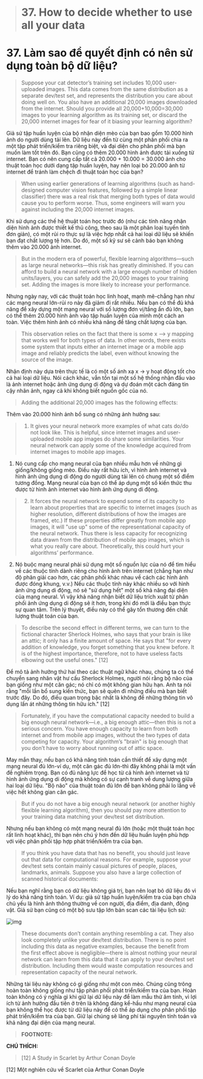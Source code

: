 > # 37. How to decide whether to use all your data

# 37. Làm sao để quyết định có nên sử dụng toàn bộ dữ liệu?

> Suppose your cat detector’s training set includes 10,000 user-uploaded images. This data comes from the same distribution as a separate dev/test set, and represents the distribution you care about doing well on. You also have an additional 20,000 images downloaded from the internet. Should you provide all 20,000+10,000=30,000 images to your learning algorithm as its training set, or discard the 20,000 internet images for fear of it biasing your learning algorithm?

Giả sử tập huấn luyện của bộ nhận diện mèo của bạn bao gồm 10.000 hình ảnh do người dùng tải lên. Dữ liệu này đến từ cùng một phân phối chia ra một tập phát triển/kiểm tra riêng biệt, và đại diện cho phân phối mà bạn muốn làm tốt trên đó. Bạn cũng có thêm 20.000 hình ảnh được tải xuống từ internet. Bạn có nên cung cấp tất cả 20.000 + 10.000 = 30.000 ảnh cho thuật toán học dưới dạng tập huấn luyện, hay nên loại bỏ 20.000 ảnh từ internet để tránh làm chệch đi thuật toán học của bạn?


> When using earlier generations of learning algorithms (such as hand-designed computer vision features, followed by a simple linear classifier) there was a real risk that merging both types of data would cause you to perform worse. Thus, some engineers will warn you against including the 20,000 internet images.

Khi sử dụng các thế hệ thuật toán học trước đó (như các tính năng nhận diện hình ảnh được thiết kế thủ công, theo sau là một phân loại tuyến tính đơn giản), có một rủi ro thực sự là việc hợp nhất cả hai loại dữ liệu sẽ khiến bạn đạt chất lượng tệ hơn. Do đó, một số kỹ sư sẽ cảnh báo bạn không thêm vào 20.000 ảnh internet.


> But in the modern era of powerful, flexible learning algorithms—such as large neural networks—this risk has greatly diminished. If you can afford to build a neural network with a large enough number of hidden units/layers, you can safely add the 20,000 images to your training set. Adding the images is more likely to increase your performance.

Nhưng ngày nay, với các thuật toán học linh hoạt, mạnh mẽ-chẳng hạn như các mạng neural lớn-rủi ro này đã giảm đi rất nhiều. Nếu bạn có thể đủ khả năng để xây dựng một mạng neural với số lượng đơn vị/tầng ẩn đủ lớn, bạn có thể thêm 20.000 hình ảnh vào tập huấn luyện của mình một cách an toàn. Việc thêm hình ảnh có nhiều khả năng để tăng chất lượng của bạn.


> This observation relies on the fact that there is some x —> y mapping that works well for both types of data. In other words, there exists some system that inputs either an internet image or a mobile app image and reliably predicts the label, even without knowing the source of the image.

Nhận định này dựa trên thực tế là có một số ánh xạ x -> y hoạt động tốt cho cả hai loại dữ liệu. Nói cách khác, vẫn tồn tại một số hệ thống nhận đầu vào là ảnh internet hoặc ảnh ứng dụng di động và dự đoán một cách đáng tin cậy nhãn ảnh, ngay cả khi không biết nguồn gốc của nó.

> Adding the additional 20,000 images has the following effects:

Thêm vào 20.000 hình ảnh bổ sung có những ảnh hưởng sau:


> 1. It gives your neural network more examples of what cats do/do not look like. This is helpful, since internet images and user-uploaded mobile app images do share some similarities. Your neural network can apply some of the knowledge acquired from internet images to mobile app images.

1. Nó cung cấp cho mạng neural của bạn nhiều mẫu hơn về những gì giống/không giống mèo. Điều này rất hữu ích, vì hình ảnh internet và hình ảnh ứng dụng di động do người dùng tải lên có chung một số điểm tương đồng. Mạng neural của bạn có thể áp dụng một số kiến thức thu được từ hình ảnh internet vào hình ảnh ứng dụng di động.


> 2. It forces the neural network to expend some of its capacity to learn about properties that are specific to internet images (such as higher resolution, different distributions of how the images are framed, etc.) If these properties differ greatly from mobile app images, it will "use up" some of the representational capacity of the neural network. Thus there is less capacity for recognizing data drawn from the distribution of mobile app images, which is what you really care about. Theoretically, this could hurt your algorithms’ performance.

2. Nó buộc mạng neural phải sử dụng một số nguồn lực của nó để tìm hiểu về các thuộc tính dành riêng cho hình ảnh trên internet (chẳng hạn như độ phân giải cao hơn, các phân phối khác nhau về cách các hình ảnh được đóng khung, v.v.) Nếu các thuộc tính này khác nhiều so với hình ảnh ứng dụng di động, nó sẽ "sử dụng hết" một số khả năng đại diện của mạng neural. Vì vậy khả năng nhận biết dữ liệu trích xuất từ phân phối ảnh ứng dụng di động sẽ ít hơn, trong khi đó mới là điều bạn thực sự quan tâm. Trên lý thuyết, điều này có thể gây tổn thương đến chất lượng thuật toán của bạn.


> To describe the second effect in different terms, we can turn to the fictional character Sherlock Holmes, who says that your brain is like an attic; it only has a finite amount of space. He says that "for every addition of knowledge, you forget something that you knew before. It is of the highest importance, therefore, not to have useless facts elbowing out the useful ones." [12]

Để mô tả ảnh hưởng thứ hai theo các thuật ngữ khác nhau, chúng ta có thể chuyển sang nhân vật hư cấu Sherlock Holmes, người nói rằng bộ não của bạn giống như một căn gác; nó chỉ có một không gian hữu hạn. Anh ta nói rằng "mỗi lần bổ sung kiến thức, bạn sẽ quên đi những điều mà bạn biết trước đây. Do đó, điều quan trọng bậc nhất là không để những thông tin vô dụng lấn át những thông tin hữu ích." [12]


> Fortunately, if you have the computational capacity needed to build a big enough neural network—i.e., a big enough attic—then this is not a serious concern. You have enough capacity to learn from both internet and from mobile app images, without the two types of data competing for capacity. Your algorithm’s "brain" is big enough that you don’t have to worry about running out of attic space.

May mắn thay, nếu bạn có khả năng tính toán cần thiết để xây dựng một mạng neural đủ lớn-ví dụ, một căn gác đủ lớn-thì đây không phải là một vấn đề nghiêm trọng. Bạn có đủ năng lực để học từ cả hình ảnh internet và từ hình ảnh ứng dụng di động mà không có sự cạnh tranh về dung lượng giữa hai loại dữ liệu. "Bộ não" của thuật toán đủ lớn để bạn không phải lo lắng về việc hết không gian căn gác.


> But if you do not have a big enough neural network (or another highly flexible learning algorithm), then you should pay more attention to your training data matching your dev/test set distribution.

Nhưng nếu bạn không có một mạng neural đủ lớn (hoặc một thuật toán học rất linh hoạt khác), thì bạn nên chú ý hơn đến dữ liệu huấn luyện phù hợp với việc phân phối tập hợp phát triển/kiểm tra của bạn.


> If you think you have data that has no benefit, you should just leave out that data for computational reasons. For example, suppose your dev/test sets contain mainly casual pictures of people, places, landmarks, animals. Suppose you also have a large collection of scanned historical documents:

Nếu bạn nghĩ rằng bạn có dữ liệu không giá trị, bạn nên loạt bỏ dữ liệu đó vì lý do khả năng tính toán. Ví dụ: giả sử tập huấn luyện/kiểm tra của bạn chứa chủ yếu là hình ảnh thông thường về con người, địa điểm, địa danh, động vật. Giả sử bạn cũng có một bộ sưu tập lớn bản scan các tài liệu lịch sử:


![img](../imgs/C37_01.png)

> These documents don’t contain anything resembling a cat. They also look completely unlike your dev/test distribution. There is no point including this data as negative examples, because the benefit from the first effect above is negligible—there is almost nothing your neural network can learn from this data that it can apply to your dev/test set distribution. Including them would waste computation resources and representation capacity of the neural network.

Những tài liệu này không có gì giống như một con mèo. Chúng cũng trông hoàn toàn không giống như tập phân phối phát triển/kiểm tra của bạn. Hoàn toàn không có ý nghĩa gì khi giữ lại dữ liệu này để làm mẫu thử âm tính, vì lợi ích từ ảnh hưởng đầu tiên ở trên là không đáng kể-hầu như mạng neural của bạn không thể học được từ dữ liệu này để có thể áp dụng cho phân phối tập phát triển/kiểm tra của bạn. Giữ lại chúng sẽ lãng phí tài nguyên tính toán và khả năng đại diện của mạng neural.


> **FOOTNOTE:**

**CHÚ THÍCH:**

> [12] A Study in Scarlet​ ​by Arthur Conan Doyle

[12] Một nghiên cứu về Scarlet của Arthur Conan Doyle
